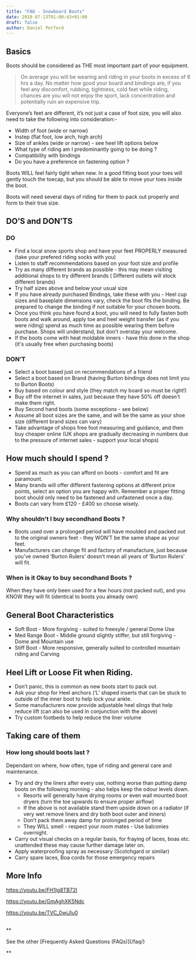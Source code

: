 ```yaml
---
title: "FAQ - Snowboard Boots"
date: 2018-07-13T01:00:43+01:00
draft: false
author: Daniel Petford
---
```


## Basics

Boots should be considered as THE most important part of your equipment. 

> On average you will be wearing and riding in your boots in excess of 6 hrs a day. No matter how good your board and bindings are, if you feel any discomfort, rubbing, tightness, cold feet while riding, chances are you will not enjoy the sport, lack concentration and potentially ruin an expensive trip. 

Everyone’s feet are different, it’s not just a case of foot size, you will also need to take the following into consideration:-

- Width of foot (wide or narrow)
- Instep (flat foot, low arch, high arch)
- Size of ankles (wide or narrow) - see heel lift options below
- What type of riding am I predominantly going to be doing ?
- Compatibility with bindings
- Do you have a preference on fastening option ? 

Boots WILL feel fairly tight when new. In a good fitting boot your toes will gently touch the toecap, but you should be able to move your toes inside the boot. 

Boots will need several days of riding for them to pack out properly and form to their true size.

## DO’S and DON’TS
### DO 
- Find a local snow sports shop and have your feet PROPERLY measured (take your prefered riding socks with you)
- Listen to staff recommendations based on your foot size and profile
- Try as many different brands as possible - this may mean visiting additional shops to try different brands ( Different outlets will stock different brands)
- Try half sizes above and below your usual size
- If you have already purchased Bindings, take these with you - Heel cup sizes and baseplate dimensions vary, check the boot fits the binding. Be prepared to change the binding if not suitable for your chosen boots.
- Once you think you have found a boot, you will need to fully fasten both boots and walk around, apply toe and heel weight transfer (as if you were riding) spend as much time as possible wearing them before purchase. Shops will understand, but don’t overstay your welcome.
- If the boots come with heat moldable inners - have this done in the shop (it's usually free when purchasing boots)

### DON’T
- Select a boot based just on recommendations of a friend
- Select a boot based on Brand (having Burton bindings does not limit you to Burton Boots)
- Buy based on colour and style (they match my board so must be right!)
- Buy off the internet in sales, just because they have 50% off doesn't make them right.
- Buy Second hand boots (some exceptions - see below)
- Assume all boot sizes are the same, and will be the same as your shoe size (different brand sizes can vary)
- Take advantage of shops free foot measuring and guidance, and then buy cheaper online (UK shops are gradually decreasing in numbers due to the pressure of internet sales - support your local shops)
	
## How much should I spend ?
- Spend as much as you can afford on boots - comfort and fit are paramount.
- Many brands will offer different fastening options at different price points, select an option you are happy with. Remember a proper fitting boot should only need to be fastened and unfastened once a day. 
- Boots can vary from £120 - £400 so choose wisely.

### Why shouldn't I buy secondhand Boots ?
- Boots used over a prolonged period  will have moulded and packed out to the original owners feet - they WON’T be the same shape as your feet.
- Manufacturers can change fit and factory of manufacture, just because you've owned ‘Burton Rulers’ doesn’t mean all years of ‘Burton Rulers’ will fit.   

### When is it Okay to buy secondhand Boots ?
When they have only been used for a few hours (not packed out), and you KNOW they will fit (identical to boots you already own)

## General Boot Characteristics
- Soft Boot - More forgiving - suited to freesyle / general Dome Use
- Med Range Boot - Middle ground slightly stiffer, but still forgiving - Dome and Mountain use
- Stiff Boot - More responsive, generally suited to controlled mountain riding and Carving

## Heel Lift or Loose Fit when Riding.
- Don’t panic, this is common as new boots start to pack out.
- Ask your shop for Heel anchors (‘L’ shaped inserts that can be stuck to outside of the inner boot to help lock your ankle. 
- Some manufacturers now provide adjustable heel slings that help reduce lift (can also be used in conjunction with the above) 
- Try custom footbeds to help reduce the liner volume

## Taking care of them
### How long should boots last ?
Dependant on where, how often, type of riding and general care and maintenance.

- Try and dry the liners after every use, nothing worse than putting damp boots on the following morning - also helps keep the odour levels down.
    - Resorts will generally have drying rooms or even wall mounted boot dryers (turn the toe upwards to ensure proper airflow)
    - If the above is not available stand them upside down on a radiator (if very wet remove liners and dry both boot outer and inners)
    - Don’t pack them away damp for prolonged period of time
    - They WILL smell - respect your room mates - Use balconies overnight.
- Carry out visual checks on a regular basis, for fraying of laces, boas etc. unattended these may cause further damage later on.
- Apply waterproofing spray as necessary (Scotchgard or similar)
- Carry spare laces, Boa cords for those emergency repairs

## More Info

https://youtu.be/FH1Ig8TB72I

https://youtu.be/GmAghXK5Ndc

https://youtu.be/TVC_0wiJlu0

<br>
**<p class="text-center">See the other [Frequently Asked Questions (FAQs)](/faq/)</p>**